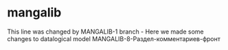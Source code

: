 # mangalib
This line was changed by MANGALIB-1 branch - Here we made some changes to datalogical model
MANGALIB-8-Раздел-комментариев-фронт
